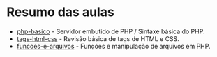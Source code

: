 # Resumo das aulas

- [php-basico](php-basico) - Servidor embutido de PHP / Sintaxe básica do PHP.
- [tags-html-css](tags-html-css) - Revisão básica de tags de HTML e CSS.
- [funcoes-e-arquivos](funcoes-e-arquivos) - Funções e manipulação de arquivos em PHP.
<!-- - [2020-03-04](2020-03-04) - Técnicas para manipulação de arquivos.
- [2020-03-10](2020-03-10) - Referências para funções importantes em PHP, métodos GET e POST e formulários.
- [formularios](formaularios) - Exemplos da utilização de um formulário para escrever dados em um arquivo
- [headers](headers) - Manipulação de cabeçalhos em PHP
- [crud](crud) - CRUD e o conceito de *Entidades*
- [cookies](cookies) - Cookies e como **NÃO FAZER** uma autenticação
- [sessao](sessao) - Sessão e mecanismos de autenticação -->